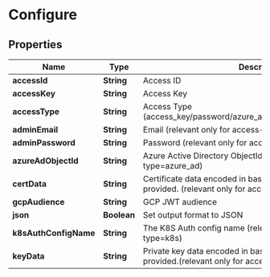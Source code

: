 

# Configure

## Properties

Name | Type | Description | Notes
------------ | ------------- | ------------- | -------------
**accessId** | **String** | Access ID |  [optional]
**accessKey** | **String** | Access Key |  [optional]
**accessType** | **String** | Access Type (access_key/password/azure_ad/saml/oidc/aws_iam/gcp/k8s) |  [optional]
**adminEmail** | **String** | Email (relevant only for access-type&#x3D;password) |  [optional]
**adminPassword** | **String** | Password (relevant only for access-type&#x3D;password) |  [optional]
**azureAdObjectId** | **String** | Azure Active Directory ObjectId (relevant only for access-type&#x3D;azure_ad) |  [optional]
**certData** | **String** | Certificate data encoded in base64. Used if file was not provided. (relevant only for access-type&#x3D;cert in Curl Context) |  [optional]
**gcpAudience** | **String** | GCP JWT audience |  [optional]
**json** | **Boolean** | Set output format to JSON |  [optional]
**k8sAuthConfigName** | **String** | The K8S Auth config name (relevant only for access-type&#x3D;k8s) |  [optional]
**keyData** | **String** | Private key data encoded in base64. Used if file was not provided.(relevant only for access-type&#x3D;cert in Curl Context) |  [optional]



